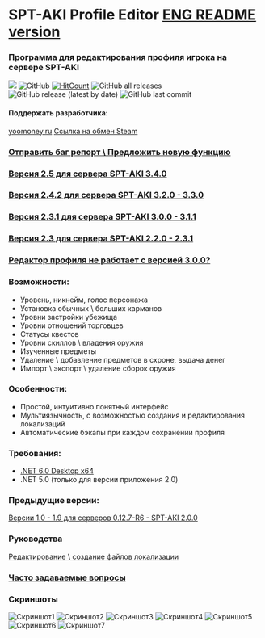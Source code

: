 # SPT-AKI Profile Editor [ENG README version](ENGREADME.md)
### Программа для редактирования профиля игрока на сервере SPT-AKI
  <a href="https://github.com/SkiTles55/SPT-AKI-Profile-Editor/releases/latest"><img src="https://img.shields.io/github/v/release/SkiTles55/SPT-AKI-Profile-Editor"></a>
  ![GitHub](https://img.shields.io/github/license/SkiTles55/SPT-AKI-Profile-Editor)
  [![HitCount](http://hits.dwyl.com/SkiTles55/SPT-AKI-Profile-Editor.svg?style=flat-square)](http://hits.dwyl.com/SkiTles55/SPT-AKI-Profile-Editor)
  ![GitHub all releases](https://img.shields.io/github/downloads/SkiTles55/SPT-AKI-Profile-Editor/total)
  ![GitHub release (latest by date)](https://img.shields.io/github/downloads/SkiTles55/SPT-AKI-Profile-Editor/latest/total)
  ![GitHub last commit](https://img.shields.io/github/last-commit/SkiTles55/SPT-AKI-Profile-Editor)

#### Поддержать разработчика:
[yoomoney.ru](https://yoomoney.ru/to/410015658095326)
[Ссылка на обмен Steam](https://steamcommunity.com/tradeoffer/new/?partner=350485380%26token=zCrhUwxR)

### [Отправить баг репорт \ Предложить новую функцию](https://github.com/SkiTles55/SPT-AKI-Profile-Editor/issues/new/choose)

### [Версия 2.5 для сервера SPT-AKI 3.4.0](https://github.com/SkiTles55/SPT-AKI-Profile-Editor/releases/tag/2.5)
### [Версия 2.4.2 для сервера SPT-AKI 3.2.0 - 3.3.0](https://github.com/SkiTles55/SPT-AKI-Profile-Editor/releases/tag/2.4.2)
### [Версия 2.3.1 для сервера SPT-AKI 3.0.0 - 3.1.1](https://github.com/SkiTles55/SPT-AKI-Profile-Editor/releases/tag/2.3.1)
### [Версия 2.3 для сервера SPT-AKI 2.2.0 - 2.3.1](https://github.com/SkiTles55/SPT-AKI-Profile-Editor/releases/tag/2.3)
### [Редактор профиля не работает с версией 3.0.0?](https://youtu.be/XO2r4dG_kpk)

### Возможности:
* Уровень, никнейм, голос персонажа
* Установка обычных \ больших карманов
* Уровни застройки убежища
* Уровни отношений торговцев
* Статусы квестов
* Уровни скиллов \ владения оружия
* Изученные предметы
* Удаление \ добавление предметов в схроне, выдача денег
* Импорт \ экспорт \ удаление сборок оружия

### Особенности:
* Простой, интуитивно понятный интерфейс
* Мультиязычность, с возможностью создания и редактирования локализаций
* Автоматические бэкапы при каждом сохранении профиля

### Требования:
* [.NET 6.0 Desktop x64](https://dotnet.microsoft.com/en-us/download/dotnet/thank-you/runtime-desktop-6.0.4-windows-x64-installer)
* .NET 5.0 (только для версии приложения 2.0)

### Предыдущие версии:
[Версии 1.0 - 1.9 для серверов 0.12.7-R6 - SPT-AKI 2.0.0](https://github.com/SkiTles55/SP-EFT-ProfileEditor#readme)

### Руководства
[Редактирование \ создание файлов локализации](/Guidelines/LocalizationsRu.md)

### [Часто задаваемые вопросы](FAQ.md)

### Скриншоты
![Скриншот1](/screenshots/1.PNG?raw=true)
![Скриншот2](/screenshots/2.PNG?raw=true)
![Скриншот3](/screenshots/3.PNG?raw=true)
![Скриншот4](/screenshots/4.PNG?raw=true)
![Скриншот5](/screenshots/5.PNG?raw=true)
![Скриншот6](/screenshots/6.PNG?raw=true)
![Скриншот7](/screenshots/7.PNG?raw=true)
